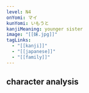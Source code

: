 ```yaml
---
level: N4
onYomi: マイ
kunYomi: いもうと
kanjiMeaning: younger sister
image: "[[妹.jpg]]"
tagLinks:
  - "[[kanji]]"
  - "[[japanese]]"
  - "[[family]]"
---
```

## character analysis